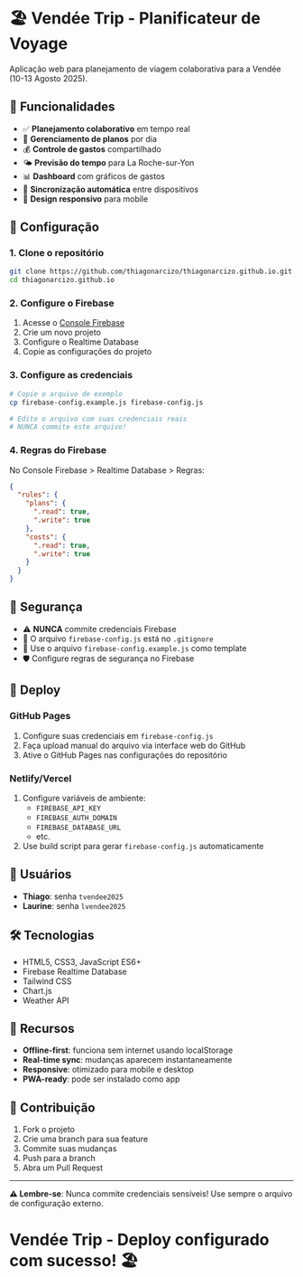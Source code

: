 # 🏖️ Vendée Trip - Planificateur de Voyage

Aplicação web para planejamento de viagem colaborativa para a Vendée (10-13 Agosto 2025).

## 🚀 Funcionalidades

- ✅ **Planejamento colaborativo** em tempo real
- 📅 **Gerenciamento de planos** por dia
- 💰 **Controle de gastos** compartilhado
- 🌤️ **Previsão do tempo** para La Roche-sur-Yon
- 📊 **Dashboard** com gráficos de gastos
- 🔄 **Sincronização automática** entre dispositivos
- 📱 **Design responsivo** para mobile

## 🔧 Configuração

### 1. Clone o repositório
```bash
git clone https://github.com/thiagonarcizo/thiagonarcizo.github.io.git
cd thiagonarcizo.github.io
```

### 2. Configure o Firebase
1. Acesse o [Console Firebase](https://console.firebase.google.com/)
2. Crie um novo projeto
3. Configure o Realtime Database
4. Copie as configurações do projeto

### 3. Configure as credenciais
```bash
# Copie o arquivo de exemplo
cp firebase-config.example.js firebase-config.js

# Edite o arquivo com suas credenciais reais
# NUNCA commite este arquivo!
```

### 4. Regras do Firebase
No Console Firebase > Realtime Database > Regras:
```json
{
  "rules": {
    "plans": {
      ".read": true,
      ".write": true
    },
    "costs": {
      ".read": true,
      ".write": true
    }
  }
}
```

## 🔐 Segurança

- ⚠️ **NUNCA** commite credenciais Firebase
- 📁 O arquivo `firebase-config.js` está no `.gitignore`
- 🔑 Use o arquivo `firebase-config.example.js` como template
- 🛡️ Configure regras de segurança no Firebase

## 🚀 Deploy

### GitHub Pages
1. Configure suas credenciais em `firebase-config.js`
2. Faça upload manual do arquivo via interface web do GitHub
3. Ative o GitHub Pages nas configurações do repositório

### Netlify/Vercel
1. Configure variáveis de ambiente:
   - `FIREBASE_API_KEY`
   - `FIREBASE_AUTH_DOMAIN`
   - `FIREBASE_DATABASE_URL`
   - etc.
2. Use build script para gerar `firebase-config.js` automaticamente

## 👥 Usuários

- **Thiago**: senha `tvendee2025`
- **Laurine**: senha `lvendee2025`

## 🛠️ Tecnologias

- HTML5, CSS3, JavaScript ES6+
- Firebase Realtime Database
- Tailwind CSS
- Chart.js
- Weather API

## 📱 Recursos

- **Offline-first**: funciona sem internet usando localStorage
- **Real-time sync**: mudanças aparecem instantaneamente
- **Responsive**: otimizado para mobile e desktop
- **PWA-ready**: pode ser instalado como app

## 🤝 Contribuição

1. Fork o projeto
2. Crie uma branch para sua feature
3. Commite suas mudanças
4. Push para a branch
5. Abra um Pull Request

---

**⚠️ Lembre-se**: Nunca commite credenciais sensíveis! Use sempre o arquivo de configuração externo.
# Vendée Trip - Deploy configurado com sucesso! 🏖️
